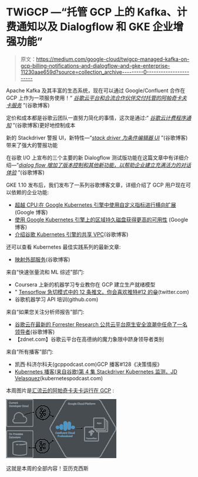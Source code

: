 # TWiGCP —“托管 GCP 上的 Kafka、计费通知以及 Dialogflow 和 GKE 企业增强功能”

> 原文：<https://medium.com/google-cloud/twigcp-managed-kafka-on-gcp-billing-notifications-and-dialogflow-and-gke-enterprise-11230aae659d?source=collection_archive---------0----------------------->

Apache Kafka 及其丰富的生态系统，现在可以通过 Google/Confluent 合作在 GCP 上作为一项服务使用！“ [*谷歌云平台和合流合作伙伴交付托管的阿帕奇卡夫卡服务*](http://goo.gl/cy9btL) ”(谷歌博客)

定价和成本都是谷歌云团队一直努力简化的事情，这次是通过:“ [*谷歌云计费程序通知*](http://goo.gl/i8P97b) ”(谷歌博客)更好地控制成本

新的 Stackdriver 警报 UI，新特性—“[*stack driver 为条件编辑器 UI*](http://goo.gl/WBrsPc) ”(谷歌博客)带来了强大的警报功能

在谷歌 I/O 上宣布的三个主要的新 Dialogflow 测试版功能在这篇文章中有详细介绍—“[*dialog flow 增加了版本控制和其他新功能，以帮助企业建立充满活力的对话体验*](http://goo.gl/GEUKcn) ”(谷歌博客)

GKE 1.10 发布后，我们发布了一系列谷歌博客文章，详细介绍了 GCP 用户现在可以依赖的企业功能:

*   [超越 CPU:在 Google Kubernetes 引擎中使用自定义指标进行横向扩展](http://goo.gl/mSD5pY) (Google 博客)
*   [使用 Google Kubernetes 引擎上的区域持久磁盘获得更高的可用性](http://goo.gl/Xbp5SN) (Google 博客)
*   [介绍谷歌 Kubernetes 引擎的共享 VPC](http://goo.gl/4yxTia)(谷歌博客)

还可以查看 Kubernetes 最佳实践系列的最新文章:

*   [映射外部服务](http://goo.gl/7BxTov)(谷歌博客)

来自“快速张量流和 ML 综述”部门:

*   Coursera 上新的机器学习专业教你在 GCP 建立生产就绪模型
*   " [Tensorflow 急切模式中的 12 条推文。你会喜欢推特#12 的😁](http://goo.gl/5NACW5)(twitter.com)
*   谷歌机器学习 API 培训(github.com)

来自“如果您关注分析师报告”部门:

*   [谷歌云在最新的 Forrester Research 公共云平台原生安全浪潮中任命了一名领导者](http://goo.gl/WQQKGw)(谷歌博客)
*   【zdnet.com】谷歌云平台在高德纳的魔力象限中跻身领导者类别

来自“所有播客”部门:

*   凯西·科济尔科夫(gcppodcast.com)GCP 播客#128《决策情报》
*   [Kubernetes 播客(来自谷歌)第 4 集 Stackdriver Kubernetes 监测，JD Velasquez](http://goo.gl/GP9xzq)(kubernetespodcast.com)

本周图片是[汇流云的阿帕奇卡夫卡运行在 GCP](http://goo.gl/cy9btL) :

![](img/791b0ad87a558eb465095fef57590c0c.png)

这就是本周的全部内容！亚历克西斯